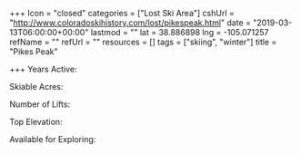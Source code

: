 +++
Icon = "closed"
categories = ["Lost Ski Area"]
cshUrl = "http://www.coloradoskihistory.com/lost/pikespeak.html"
date = "2019-03-13T06:00:00+00:00"
lastmod = ""
lat = 38.886898
lng = -105.071257
refName = ""
refUrl = ""
resources = []
tags = ["skiing", "winter"]
title = "Pikes Peak"

+++
Years Active:

Skiable Acres:

Number of Lifts:

Top Elevation:

Available for Exploring: